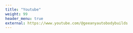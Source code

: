 ```yaml
---
title: "Youtube"
weight: 99
header_menu: true
external: https://www.youtube.com/@geeanyautobodybuilds
---
```

